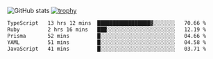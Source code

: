 ![GitHub stats](https://github-readme-stats.vercel.app/api?username=ksk001100&show_icons=true&theme=tokyonight)
[![trophy](https://github-profile-trophy.vercel.app/?username=ksk001100&theme=onedark)](https://github.com/ryo-ma/github-profile-trophy)

<!--START_SECTION:waka-->

```txt
TypeScript   13 hrs 12 mins  █████████████████▓░░░░░░░   70.66 %
Ruby         2 hrs 16 mins   ███░░░░░░░░░░░░░░░░░░░░░░   12.19 %
Prisma       52 mins         █░░░░░░░░░░░░░░░░░░░░░░░░   04.66 %
YAML         51 mins         █░░░░░░░░░░░░░░░░░░░░░░░░   04.58 %
JavaScript   41 mins         █░░░░░░░░░░░░░░░░░░░░░░░░   03.71 %
```

<!--END_SECTION:waka-->
